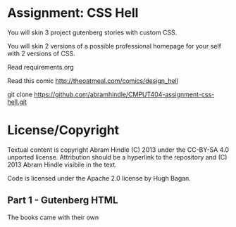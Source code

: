 Assignment: CSS Hell
====================

You will skin 3 project gutenberg stories with custom CSS.

You will skin 2 versions of a possible professional homepage for your
self with 2 versions of CSS.

Read requirements.org

Read this comic http://theoatmeal.com/comics/design_hell

git clone https://github.com/abramhindle/CMPUT404-assignment-css-hell.git

License/Copyright
=================

Textual content is copyright Abram Hindle (C) 2013 under the CC-BY-SA
4.0 unported license. Attribution should be a hyperlink to the
repository and (C) 2013 Abram Hindle visibile in the text.

Code is licensed under the Apache 2.0 license by Hugh Bagan.

## Part 1 - Gutenberg HTML

The books came with their own <style> embedded in the HTML, so I commented that out and linked them to my style.css instead. I also added a <meta> viewport tag to make the page scale properly on mobile resolutions. On the whole, these pages do not need many changes. I left the <pre> tag style as-is to respect its purpose.

gutenberg1.png

![](gutenberg1.png)

gutenberg2.png

![](gutenberg2.png)

gutenberg3.png

![](gutenberg3.png)

## Part 2 - Professional & Funny pages

I already did the whole assignment before I realized I was supposed to recreate the page from the comic. Instead, I thought the requirements wanted me to make a page about *myself*.

good.png
![](good.png)

bad.png
![](bad.png)

## Sources

* Chris Coyier. "A Complete Guide to Flexbox" https://css-tricks.com/snippets/css/a-guide-to-flexbox/
* Chris Coyier. "Animating Filters" https://css-tricks.com/almanac/properties/f/filter/#animating-filters
* Cherif. "Resize image proportionally with CSS?" https://stackoverflow.com/a/15501985
* MDN. "Semantics in HTML" https://developer.mozilla.org/en-US/docs/Glossary/semantics
* MDN. "The Unordered List Element" https://developer.mozilla.org/en-US/docs/Web/HTML/Element/ul
* MDN. "Box shadow" https://developer.mozilla.org/en-US/docs/Web/CSS/box-shadow
* MDN. "linear-gradient()" https://developer.mozilla.org/en-US/docs/Web/CSS/linear-gradient()
* w3schools. "HTML Audio" https://www.w3schools.com/html/html5_audio.asp
* Arcade floor background by NRRD on artstation https://www.artstation.com/artwork/XBmymR
* Google fonts. "Faster One" https://fonts.google.com/specimen/Faster+One

Song is owned by the Black Eyed Peas. Please don't hurt me 🥺👉👈